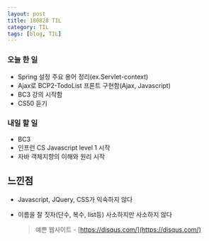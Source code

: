 ```yaml
---
layout: post
title: 180828 TIL 
category: TIL
tags: [blog, TIL]
---
```


### 오늘 한 일
-  Spring 설정 주요 용어 정리(ex.Servlet-context)
-  Ajax로 BCP2-TodoList 프론트 구현함(Ajax, Javascript)
-  BC3 강의 시작함
-  CS50 듣기 

### 내일 할 일
- BC3    
- 인프런 CS Javascript level 1 시작
- 자바 객체지향의 이해와 원리 시작 

## 느낀점 
- Javascript, JQuery, CSS가 익숙하지 않다
- 이름을 잘 짓자(단수, 복수, list등) 사소하지만 사소하지 않다


  > 예쁜 웹사이트 - [https://disqus.com/](https://disqus.com/)
